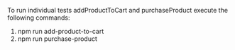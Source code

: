 To run individual tests addProductToCart and purchaseProduct execute the following commands:

1. npm run add-product-to-cart
2. npm run purchase-product






